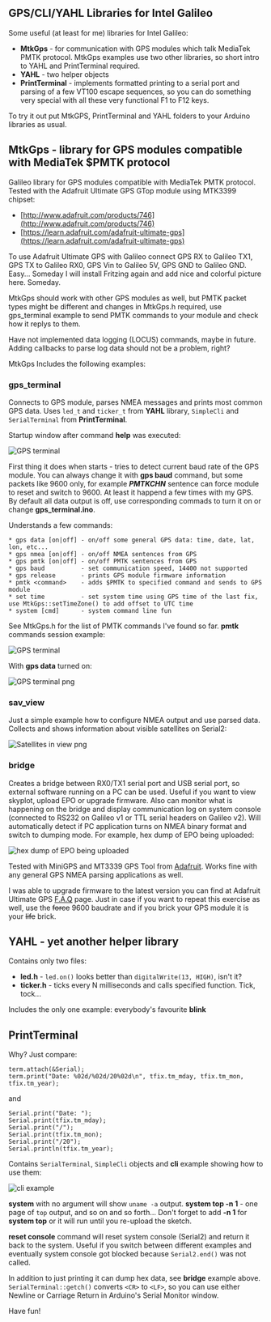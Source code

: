 ## GPS/CLI/YAHL Libraries for Intel Galileo
Some useful (at least for me) libraries for Intel Galileo:

* **MtkGps** - for communication with GPS modules which talk MediaTek PMTK protocol. MtkGps examples use two other libraries, so short intro  to YAHL and PrintTerminal required.   
* **YAHL** - two helper objects
* **PrintTerminal** - implements formatted printing to a serial port and parsing of a few VT100 escape sequences, so you can do something very special with all these very functional F1 to F12 keys. 

To try it out put MtkGPS, PrintTerminal and YAHL folders to your Arduino libraries as usual.
 
## MtkGps - library for GPS modules compatible with MediaTek $PMTK protocol 
Galileo library for GPS modules compatible with MediaTek PMTK protocol. Tested with the Adafruit Ultimate GPS GTop module using MTK3399 chipset:

* [http://www.adafruit.com/products/746](http://www.adafruit.com/products/746)
* [https://learn.adafruit.com/adafruit-ultimate-gps](https://learn.adafruit.com/adafruit-ultimate-gps)

To use Adafruit Ultimate GPS with Galileo connect GPS RX to Galileo TX1, GPS TX to Galileo RX0, GPS Vin to Galileo 5V, GPS GND to Galileo GND. Easy... Someday I will install Fritzing again and add nice and colorful picture here. Someday. 

MtkGps should work with other GPS modules as well, but PMTK packet types might be different and changes in MtkGps.h required, use gps_terminal example to send PMTK commands to your module and check how it replys to them.

Have not implemented data logging (LOCUS) commands, maybe in future. Adding callbacks to parse log data should not be a problem, right?

MtkGps Includes the following examples:
### gps_terminal
Connects to GPS module, parses NMEA messages and prints most common GPS data. Uses `led_t` and `ticker_t` from **YAHL** library, `SimpleCli` and `SerialTerminal` from **PrintTerminal**.

Startup window after command **help** was executed:

![GPS terminal](http://achilikin.com/github/gps_terminal.png)

First thing it does when starts - tries to detect current baud rate of the GPS module. You can always change it with **gps baud** command, but some packets like 9600 only, for example ***PMTKCHN*** sentence can force module to reset and switch to 9600. At least it happend a few times with my GPS. By default all data output is off, use corresponding commads to turn it on or change **gps_terminal.ino**.

Understands a few commands:

    * gps data [on|off] - on/off some general GPS data: time, date, lat, lon, etc...
    * gps nmea [on|off] - on/off NMEA sentences from GPS
    * gps pmtk [on|off] - on/off PMTK sentences from GPS
    * gps baud          - set communication speed, 14400 not supported
    * gps release       - prints GPS module firmware information
    * pmtk <command>    - adds $PMTK to specified command and sends to GPS module
    * set time          - set system time using GPS time of the last fix, use MtkGps::setTimeZone() to add offset to UTC time
    * system [cmd]      - system command line fun


See MtkGps.h for the list of PMTK commands I've found so far. **pmtk** commands session example: 

![GPS terminal](http://achilikin.com/github/gps_term_pmtk.png)

With **gps data** turned on:

![GPS terminal png](http://achilikin.com/github/gps_term_data.png)

### sav_view
Just a simple example how to configure NMEA output and use parsed data. Collects and shows information about visible satellites on Serial2:

![Satellites in view png](http://achilikin.com/github/sat_view.png)  

### bridge
Creates a bridge between RX0/TX1 serial port and USB serial port, so external software running on a PC can be used. Useful if you want to view skyplot, upload EPO or upgrade firmware. Also can monitor what is happening on the bridge and display communication log on system console (connected to RS232 on Galileo v1 or TTL serial headers on Galileo v2).
Will automatically detect if PC application turns on NMEA binary format and switch to dumping mode. For example, hex dump of EPO being uploaded:  

![hex dump of EPO being uploaded](http://achilikin.com/github/bridge.png)

Tested with MiniGPS and MT3339 GPS Tool from [Adafruit](https://learn.adafruit.com/adafruit-ultimate-gps/downloads-and-resources). Works fine with any general GPS NMEA parsing applications as well. 

I was able to upgrade firmware to the latest version you can find at Adafruit Ultimate GPS [F.A.Q](https://learn.adafruit.com/adafruit-ultimate-gps/faq) page. Just in case if you want to repeat this exercise as well, use the ~~force~~ 9600 baudrate and if you brick your GPS module it is your ~~life~~ brick. 

## YAHL - yet another helper library
Contains only two files: 

* **led.h** - `led.on()` looks better than `digitalWrite(13, HIGH)`, isn't it?
* **ticker.h** - ticks every N milliseconds and calls specified function. Tick, tock...

Includes the only one example: everybody's favourite **blink** 

## PrintTerminal
Why? Just compare:

```
term.attach(&Serial);
term.print("Date: %02d/%02d/20%02d\n", tfix.tm_mday, tfix.tm_mon, tfix.tm_year);
```

and

```
Serial.print("Date: ");
Serial.print(tfix.tm_mday);
Serial.print("/");
Serial.print(tfix.tm_mon);
Serial.print("/20");
Serial.println(tfix.tm_year);
```

Contains `SerialTerminal`, `SimpleCli` objects and **cli** example showing how to use them:

![cli example](http://achilikin.com/github/cli.png)

**system** with no argument will show `uname -a` output. **system top -n 1** - one page of `top` output, and so on and so forth... Don't forget to add **-n 1** for **system top** or it will run until you re-upload the sketch. 

**reset console** command will reset system console (Serial2) and return it back to the system. Useful if you switch between different examples and eventually system console got blocked because `Serial2.end()` was not called.

In addition to just printing it can dump hex data, see **bridge** example above. `SerialTerminal::getch()` converts `<CR>` to `<LF>`, so you can use either Newline or Carriage Return in Arduino's Serial Monitor window.

Have fun!
